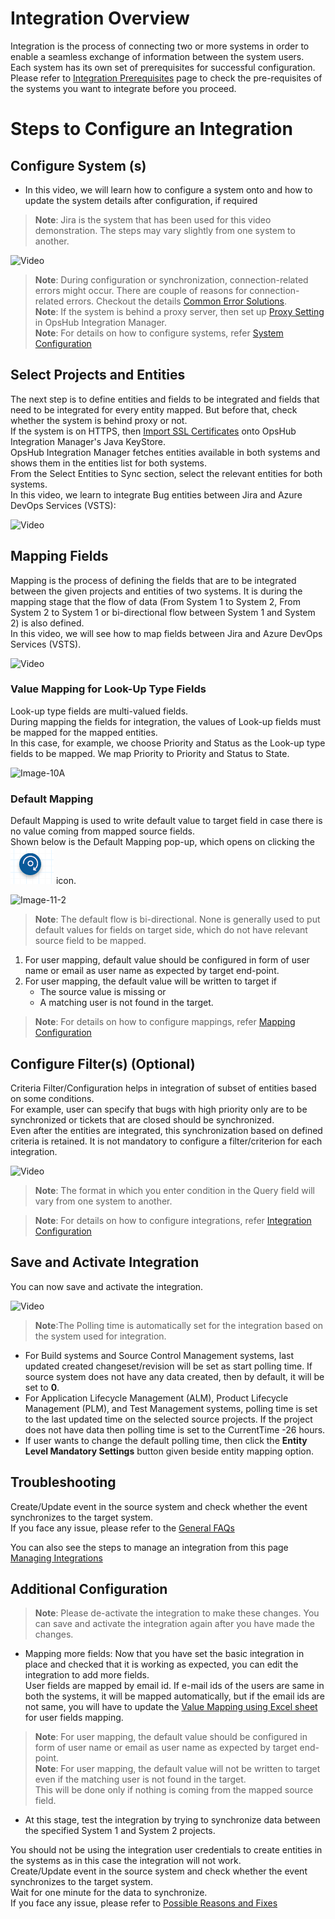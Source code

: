 # Integration Overview

Integration is the process of connecting two or more systems in order to enable a seamless exchange of information between the system users. Each system has its own set of prerequisites for successful configuration.  
Please refer to [Integration Prerequisites](integration-prerequisites.md) page to check the pre-requisites of the systems you want to integrate before you proceed.

# Steps to Configure an Integration

## Configure System (s)

- In this video, we will learn how to configure a system onto and how to update the system details after configuration, if required

> **Note**: Jira is the system that has been used for this video demonstration. The steps may vary slightly from one system to another.

![Video](../assets/Video.jpg)

> **Note**: During configuration or synchronization, connection-related errors might occur. There are couple of reasons for connection-related errors. Checkout the details [Common Error Solutions](../help-center/troubleshooting/errors/common.md).  
> **Note**: If the system is behind a proxy server, then set up [Proxy Setting](../manage/administrator/proxy-settings.md) in OpsHub Integration Manager.  
> **Note**: For details on how to configure systems, refer [System Configuration](system-configuration.md)

## Select Projects and Entities

The next step is to define entities and fields to be integrated and fields that need to be integrated for every entity mapped. But before that, check whether the system is behind proxy or not.  
If the system is on HTTPS, then [Import SSL Certificates](../getting-started/ssl-certificate-configuration.md) onto OpsHub Integration Manager's Java KeyStore.  
OpsHub Integration Manager fetches entities available in both systems and shows them in the entities list for both systems.  
From the Select Entities to Sync section, select the relevant entities for both systems.  
In this video, we learn to integrate Bug entities between Jira and Azure DevOps Services (VSTS):

![Video](../assets/Video.jpg)

## Mapping Fields

Mapping is the process of defining the fields that are to be integrated between the given projects and entities of two systems. It is during the mapping stage that the flow of data (From System 1 to System 2, From System 2 to System 1 or bi-directional flow between System 1 and System 2) is also defined.  
In this video, we will see how to map fields between Jira and Azure DevOps Services (VSTS).

![Video](../assets/Video.jpg)

### Value Mapping for Look-Up Type Fields

Look-up type fields are multi-valued fields.  
During mapping the fields for integration, the values of Look-up fields must be mapped for the mapped entities.  
In this case, for example, we choose Priority and Status as the Look-up type fields to be mapped. We map Priority to Priority and Status to State.

![Image-10A](../assets/Image-10A.png)

### Default Mapping

Default Mapping is used to write default value to target field in case there is no value coming from mapped source fields.  
Shown below is the Default Mapping pop-up, which opens on clicking the ![rotate](../assets/rotate.png) icon.

![Image-11-2](../assets/Image-11-2.png)

> **Note**: The default flow is bi-directional. None is generally used to put default values for fields on target side, which do not have relevant source field to be mapped.

1. For user mapping, default value should be configured in form of user name or email as user name as expected by target end-point.  
2. For user mapping, the default value will be written to target if  
   - The source value is missing or  
   - A matching user is not found in the target.

 > **Note**: For details on how to configure mappings, refer [Mapping Configuration](mapping-configuration.md)

## Configure Filter(s) (Optional)

Criteria Filter/Configuration helps in integration of subset of entities based on some conditions.  
For example, user can specify that bugs with high priority only are to be synchronized or tickets that are closed should be synchronized.  
Even after the entities are integrated, this synchronization based on defined criteria is retained. It is not mandatory to configure a filter/criterion for each integration.

![Video](../assets/Video.jpg)

> **Note**: The format in which you enter condition in the Query field will vary from one system to another.

> **Note**: For details on how to configure integrations, refer [Integration Configuration](integration-configuration.md)

## Save and Activate Integration

You can now save and activate the integration.

![Video](../assets/Video.jpg)

> **Note**:The Polling time is automatically set for the integration based on the system used for integration.

- For Build systems and Source Control Management systems, last updated created changeset/revision will be set as start polling time. If source system does not have any data created, then by default, it will be set to **0**.
- For Application Lifecycle Management (ALM), Product Lifecycle Management (PLM), and Test Management systems, polling time is set to the last updated time on the selected source projects. If the project does not have data then polling time is set to the CurrentTime -26 hours.
- If user wants to change the default polling time, then click the **Entity Level Mandatory Settings** button given beside entity mapping option.

## Troubleshooting

Create/Update event in the source system and check whether the event synchronizes to the target system.  
If you face any issue, please refer to the [General FAQs](../help-center/faqs.md)

You can also see the steps to manage an integration from this page [Managing Integrations](integration-configuration.md#managing-integration)

## Additional Configuration

> **Note**: Please de-activate the integration to make these changes. You can save and activate the integration again after you have made the changes.

- Mapping more fields: Now that you have set the basic integration in place and checked that it is working as expected, you can edit the integration to add more fields.  
  User fields are mapped by email id. If e-mail ids of the users are same in both the systems, it will be mapped automatically, but if the email ids are not same, you will have to update the [Value Mapping using Excel sheet](mapping-configuration.md#value-mapping-using-excel-sheet) for user fields mapping.

> **Note**: For user mapping, the default value should be configured in form of user name or email as user name as expected by target end-point.  
> **Note**: For user mapping, the default value will not be written to target even if the matching user is not found in the target.  
This will be done only if nothing is coming from the mapped source field.

- At this stage, test the integration by trying to synchronize data between the specified System 1 and System 2 projects.

You should not be using the integration user credentials to create entities in the systems as in this case the integration will not work.  
Create/Update event in the source system and check whether the event synchronizes to the target system.  
Wait for one minute for the data to synchronize.  
If you face any issue, please refer to [Possible Reasons and Fixes](../help-center/faqs/general.md)
